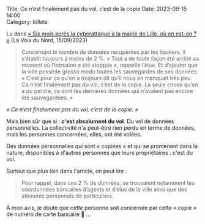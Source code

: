 Title: Ce n’est finalement pas du vol, c’est de la copie
Date: 2023-09-15 14:00  
Category: billets  

Lu dans [« Six mois après la cyberattaque à la mairie de Lille, où en est-on ? »](https://www.lavoixdunord.fr/1373238/article/2023-09-15/six-mois-apres-la-cyberattaque-la-mairie-de-lille-ou-en-est) (La Voix du Nord, 15/09/2023)

> Concernant le nombre de données récupérées par les hackers, il s’établit toujours à moins de 2 %. « Tout a de toute façon été arrêté au moment où l’intrusion a été stoppée », rappelle l’élue. Et d’ajouter que la ville possède grosso modo toutes les sauvegardes de ses données. « C’est pour ça qu’on a toujours dit qu’il nous en manquait très peu. Ce n’est finalement pas du vol, c’est de la copie. La seule chose qu’on a pu perdre, ce sont les dernières données qui n’avaient pas encore été sauvegardées. »

_« Ce n’est finalement pas du vol, c’est de la copie. »_

Mais bien sûr que si : **c'est absolument du vol**. Du vol de données personnelles. La collectivité n'a peut-être rien perdu en terme de données, mais les personnes concernées, elles, ont été volées.

Des données personnelles qui sont « copiées » et qui se promènent dans la nature, disponibles à d'autres personnes que leurs propriétaires : c'est du vol. 

Surtout que plus loin dans l'article, on peut lire : 

> Pour rappel, dans ces 2 % de données, se trouvaient notamment les coordonnées bancaires d’agents et d’élus de la ville ainsi que des éléments personnels de particuliers.

À mon avis, je doute que cette personne soit concernée par cette « copie » de numéro de carte bancaire 😬 ... 